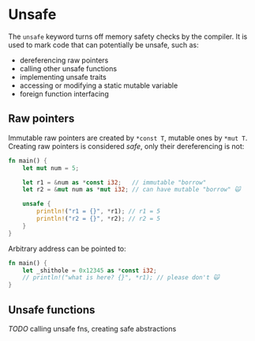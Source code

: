 # Unsafe

The `unsafe` keyword turns off memory safety checks by the compiler. It is used
to mark code that can potentially be unsafe, such as:

- dereferencing raw pointers
- calling other unsafe functions
- implementing unsafe traits
- accessing or modifying a static mutable variable
- foreign function interfacing

## Raw pointers

Immutable raw pointers are created by `*const T`, mutable ones by `*mut T`.
Creating raw pointers is considered _safe_, only their dereferencing is not:

```rust
fn main() {
    let mut num = 5;

    let r1 = &num as *const i32;   // immutable "borrow"
    let r2 = &mut num as *mut i32; // can have mutable "borrow" 🙀

    unsafe {
        println!("r1 = {}", *r1); // r1 = 5
        println!("r2 = {}", *r2); // r2 = 5
    }
}
```

Arbitrary address can be pointed to:

```rust
fn main() {
    let _shithole = 0x12345 as *const i32;
    // println!("what is here? {}", *r1); // please don't 🙀
}
```

 ## Unsafe functions

 _TODO_ calling unsafe fns, creating safe abstractions